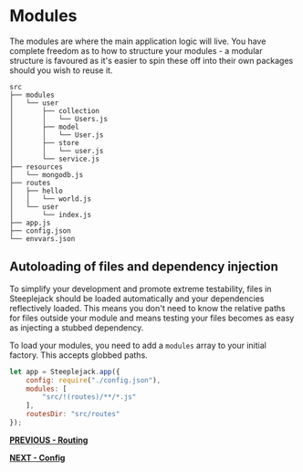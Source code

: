 # Modules

The modules are where the main application logic will live. You have complete freedom as to how to structure your modules - a modular
structure is favoured as it's easier to spin these off into their own packages should you wish to reuse it.

```shell
src
├── modules
│   └── user
│       ├── collection
│       │   └── Users.js
│       ├── model
│       │   └── User.js
│       ├── store
│       │   └── user.js
│       └── service.js
├── resources
│   └── mongodb.js
├── routes
│   ├── hello
│   │   └── world.js
│   └── user
│       └── index.js
├── app.js
├── config.json
└── envvars.json
```

## Autoloading of files and dependency injection

To simplify your development and promote extreme testability, files in Steeplejack should be loaded automatically and your dependencies
reflectively loaded. This means you don't need to know the relative paths for files outside your module and means testing your files becomes
as easy as injecting a stubbed dependency.

To load your modules, you need to add a `modules` array to your initial factory. This accepts globbed paths.

```javascript
let app = Steeplejack.app({
    config: require("./config.json"),
    modules: [
        "src/!(routes)/**/*.js"
    ],
    routesDir: "src/routes"
});
```

**[PREVIOUS - Routing](03-routing.md)**

**[NEXT - Config](05-config.md)**
